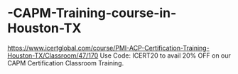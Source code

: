 # -CAPM-Training-course-in-Houston-TX
https://www.icertglobal.com/course/PMI-ACP-Certification-Training-Houston-TX/Classroom/47/170  Use Code: ICERT20 to avail 20% OFF on our CAPM Certification Classroom Training.
